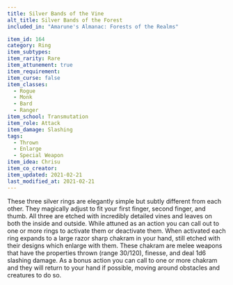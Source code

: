 ```yaml
---
title: Silver Bands of the Vine
alt_title: Silver Bands of the Forest
included_in: "Amarune's Almanac: Forests of the Realms"

item_id: 164
category: Ring
item_subtypes:
item_rarity: Rare
item_attunement: true
item_requirement:
item_curse: false
item_classes:
  - Rogue
  - Monk
  - Bard
  - Ranger
item_school: Transmutation
item_role: Attack
item_damage: Slashing
tags:
  - Thrown
  - Enlarge
  - Special Weapon
item_idea: Chrisu
item_co_creator:
item_updated: 2021-02-21
last_modified_at: 2021-02-21
---
```


These three silver rings are elegantly simple but subtly different from each other. They magically adjust to fit your first finger, second finger, and thumb. All three are etched with incredibly detailed vines and leaves on both the inside and outside. 
While attuned as an action you can call out to one or more rings to activate them or deactivate them.
When activated each ring expands to a large razor sharp chakram in your hand, still etched with their designs which enlarge with them. These chakram are melee weapons that have the properties thrown (range 30/120), finesse, and deal 1d6 slashing damage. As a bonus action you can call to one or more chakram and they will return to your hand if possible, moving around obstacles and creatures to do so.
